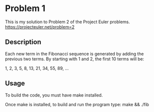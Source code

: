 # Problem 1

This is my solution to Problem 2 of the Project Euler problems.
https://projecteuler.net/problem=2

## Description

Each new term in the Fibonacci sequence is generated by adding the previous two terms. By starting with 1 and 2, the first 10 terms will be:

1, 2, 3, 5, 8, 13, 21, 34, 55, 89, ...

## Usage

To build the code, you must have make installed.

Once make is installed, to build and run the program type:
make && ./fib
